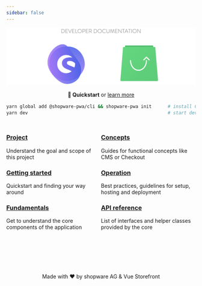 ```yaml
---
sidebar: false
---
```


![showpare-vsf-banner](./assets/shopware_vsf_banner.png)

<center>

**🚀 Quickstart** or [learn more](getting-started)

</center>

```bash
yarn global add @shopware-pwa/cli && shopware-pwa init 		# install CLI & initialize project
yarn dev 													# start dev server
```

<div class="flex-container">

<div class="md-50">	

### [Project](project)
Understand the goal and scope of this project

### [Getting started](getting-started)
Quickstart and finding your way around

### [Fundamentals](fundamentals)
Get to understand the core components of the application 

</div>

<div class="md-50">
	
### [Concepts](concepts)
Guides for functional concepts like CMS or Checkout

### [Operation](operation)
Best practices, guidelines for setup, hosting and deployment

### [API reference](/api/)
List of interfaces and helper classes provided by the core

</div>

</div>

<center style="margin-top: 100px;">

Made with ❤️ by shopware AG & Vue Storefront

</center>

<style>
.flex-container {
	display: block;
	margin-top: 25px;
}

@media screen and (min-width: 720px) {
	.flex-container {
		display: flex;
	}

	.md-50 {
		width: 50%;
	}
}
</style>